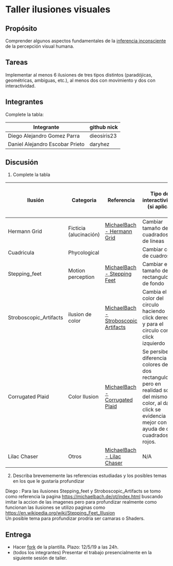 # Taller ilusiones visuales

## Propósito

Comprender algunos aspectos fundamentales de la [inferencia inconsciente](https://github.com/VisualComputing/Cognitive) de la percepción visual humana.

## Tareas

Implementar al menos 6 ilusiones de tres tipos distintos (paradójicas, geométricas, ambiguas, etc.), al menos dos con movimiento y dos con interactividad.

## Integrantes

Complete la tabla:

| Integrante | github nick |
|------------|-------------|
|Diego Alejandro Gomez Parra|dieosiris23|
|Daniel Alejandro Escobar Prieto|daryhez|

## Discusión

1. Complete la tabla

| Ilusión | Categoria | Referencia | Tipo de interactividad (si aplica) | URL código base (si aplica) |
|---------|-----------|------------|------------------------------------|-----------------------------|
|Hermann Grid|Ficticia (alucinación)|[MichaelBach - Hermann Grid](https://michaelbach.de/ot/lum-herGrid/index.html)|Cambiar tamaño de cuadrados y de lineas|N/A|
|Cuadricula|Phycological||Cambiar color de cuadros|N/A|
|Stepping_feet|Motion perception|[MichaelBach - Stepping Feet](https://michaelbach.de/ot/mot-feetLin/index.html)|Cambiar el tamaño de los rectangulos de fondo|N/A|
|Stroboscopic_Artifacts|ilusion de color|[MichaelBach - Stroboscopic Artifacts](https://michaelbach.de/ot/mot-strob/index.html)|Cambia el color del circulo haciendo click derecho y para el circulo con click izquierdo|N/A|
|Corrugated Plaid|Color Ilusion|[MichaelBach - Corrugated Plaid](https://michaelbach.de/ot/lum-adelsonPlaid/index.html)|Se persibe la diferencia de colores de dos rectangulos pero en realidad son del mismo color, al dar click se evidencia mejor con la ayuda de dos cuadrados rojos.|N/A|
|Lilac Chaser|Otros|[MichaelBach - Lilac Chaser](https://michaelbach.de/ot/col-lilacChaser/index.html)|N/A|[Foro de ayuda](https://forum.processing.org/one/topic/lilac-chaser.html)|

2. Describa brevememente las referencias estudiadas y los posibles temas en los que le gustaría profundizar

Diego : Para las ilusiones Stepping_feet y Stroboscopic_Artifacts se tomo como referencia la pagina https://michaelbach.de/ot/index.html
buscando imitar la accion de las imagenes pero para profundizar realmente como funcionan las ilusiones se utilizo paginas como https://en.wikipedia.org/wiki/Stepping_Feet_Illusion  
Un posible tema para profundizar prodria ser camaras o 	Shaders.

## Entrega

* Hacer [fork](https://help.github.com/articles/fork-a-repo/) de la plantilla. Plazo: 12/5/19 a las 24h.
* (todos los integrantes) Presentar el trabajo presencialmente en la siguiente sesión de taller.
